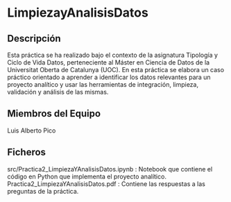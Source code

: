 # LimpiezayAnalisisDatos

## Descripción

Esta práctica se ha realizado bajo el contexto de la asignatura Tipología y Ciclo de Vida Datos, perteneciente al Máster en Ciencia de Datos de la Universitat Oberta de Catalunya (UOC). En esta práctica se elabora un caso práctico orientado a aprender a identificar los datos relevantes para un proyecto analítico y usar las herramientas de integración, limpieza, validación y análisis de las mismas. 

## Miembros del Equipo
Luis Alberto Pico

## Ficheros
src/Practica2_LimpiezaYAnalisisDatos.ipynb : Notebook que contiene el código en Python que implementa el proyecto analítico.    
Practica2_LimpiezaYAnalisisDatos.pdf : Contiene las respuestas a las preguntas de la práctica.    

